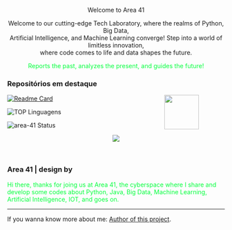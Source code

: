 <p align="center">Welcome to Area 41</p>

<p align="center">Welcome to our cutting-edge Tech Laboratory, where the realms of Python, Big Data,</br>
Artificial Intelligence, and Machine Learning converge! Step into a world of limitless innovation,</br>
where code comes to life and data shapes the future.</p>

<p style="color: #05ff3e" align="center">Reports the past, analyzes the present, and guides the future!</p>


### Repositórios em destaque

<p align="left" style="padding-right: 60px;"><img align="right" src="https://cdn.jsdelivr.net/gh/devicons/devicon/icons/python/python-original.svg" width="80" height="80"/></p>
          
[![Readme Card](https://github-readme-stats.vercel.app/api/pin/?username=area-41&repo=Python&show_owner=true&layout=donut&theme=transparent&title_color=05ff3e&text_color=05ff3e&icon_color=05ff3e&border_color=05ff3e&bg_color=000000&border_radius=30&hide_border=true&line_height=30&text_bold=true)](https://github.com/area-41/Python)    
  


![TOP Linguagens](https://github-readme-stats.vercel.app/api/top-langs/?username=area-41&layout=donut&theme=transparent&title_color=05ff3e&text_color=05ff3e&icon_color=05ff3e&border_color=05ff3e&bg_color=000000&border_radius=30&card_width=800)

![area-41 Status](https://github-readme-stats.vercel.app/api?username=area-41&theme=transparent&show_icons=true&title_color=05ff3e&text_color=05ff3e&icon_color=05ff3e&border_color=05ff3e&bg_color=000000&border_radius=30&card_width=800&hide=stars,contribs&show=reviews,prs_merged,prs_merged_percentage&hide_border=true&line_height=30&text_bold=true&hide_rank=true&layout=compact)


<p align="center"> <img align="center" src="https://profile-counter.glitch.me/area-41/count.svg" /></p>
</br>


### Area 41 | design by

<font color=05ff3e>Hi there, thanks for joing us at Area 41, the cyberspace where I share and develop some codes about Python, Java, Big Data, Machine Learning, Artificial Intelligence, IOT, and goes on.</font> 

-----
If you wanna know more about me:
[Author of this project](https://github.com/area-41/area-41/blob/main/AUTHOR.md).

